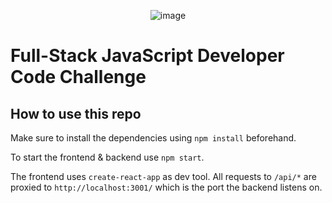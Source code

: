 <p align="center">
  <img src="https://media0.giphy.com/media/QssGEmpkyEOhBCb7e1/giphy.gif?cid=ecf05e47hoo016mgpcebrbc8co4j2r84rfbf0h38an6lprvi&rid=giphy.gif&ct=s" alt="image"/>
</p>

# Full-Stack JavaScript Developer Code Challenge

## How to use this repo

Make sure to install the dependencies using `npm install` beforehand.

To start the frontend & backend use `npm start`.

The frontend uses `create-react-app` as dev tool. All requests to `/api/*` are
proxied to `http://localhost:3001/` which is the port the backend listens on.
